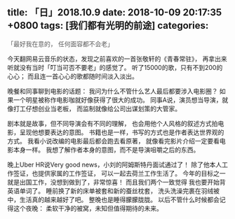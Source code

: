 
title: 「日」2018.10.9
date: 2018-10-09 20:17:35 +0800
tags: [我们都有光明的前途]
categories:
---
<span data-type="color" style="color:#595959">「</span><span data-type="background" style="background-color:rgb(255, 255, 255)"><span data-type="color" style="color:#595959">最好我在意的，</span></span>
<span data-type="background" style="background-color:rgb(255, 255, 255)"><span data-type="color" style="color:#595959">任何面容都不会老</span></span><span data-type="color" style="color:#595959">」</span>

今天翻网易云音乐的状态，发现之前喜欢的一首张敬轩的《青春常驻》，
再拿出来听就没有当时「叮当可否不要老」的感觉了。
听了15000的歌，只有不到200的心心；
而且连一首心心的歌都随时间淡入淡出。


晚餐和同事聊到电影的话题：
我问为什么不管什么艺人最后都要涉入电影圈？
如果一个明星被称作电影咖就好像获得了很大的成功。
同事A说，演员想当导演，就像打工仔想创业当老板，
而监制就像给公司出谋划策的大管家。

剧本就是故事，但不同导演会有不同的理解，
也会用他个人风格的叙述方式拍电影，呈现他想要表达的意图。
书籍也是一样，书写的方式也是作者表达世界观的方式。
我看小说改编的电影最后都会跑去看原著，
就像看完影片介绍一定要看电影本身一样。
我想了解作者本身的意图，而不是导演咀嚼之后的东西。


晚上Uber HR说Very good news，小刘的阿姆斯特丹面试通过了！
除了他本人工作签证，也提供家属的工作签证，
可以一起去荷兰工作生活了。
今年的目标之一就是出国工作，没想到做到了，非常惊喜！
而且我们两个一致觉得
我也要开始背英语单词了。
睡前换了新的床单被套和新的蚕丝枕套，
洗头洗澡完裹在羽绒被中，生活真的越来越好了吧。
整晚也是睡得朦朦胧胧。
以后不管什么时候都会记得这个夜晚：
柔软干净的被窝，未知但值得期待的未来。

